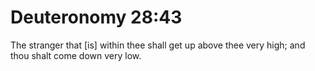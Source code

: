 # Deuteronomy 28:43

The stranger that [is] within thee shall get up above thee very high; and thou shalt come down very low.